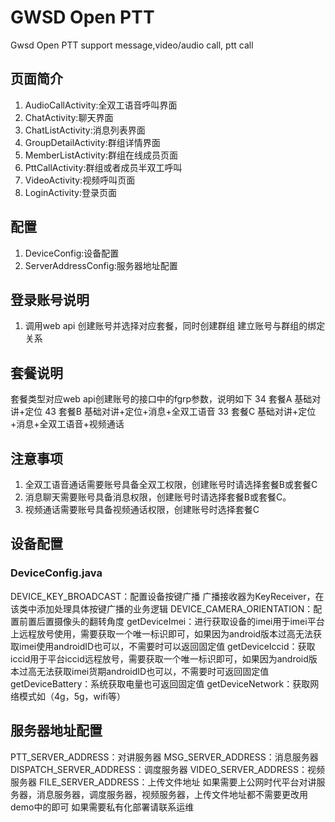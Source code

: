# GWSD Open PTT
Gwsd Open PTT support message,video/audio call, ptt call

## 页面简介
1. AudioCallActivity:全双工语音呼叫界面
2. ChatActivity:聊天界面
3. ChatListActivity:消息列表界面
4. GroupDetailActivity:群组详情界面
5. MemberListActivity:群组在线成员页面
6. PttCallActivity:群组或者成员半双工呼叫
7. VideoActivity:视频呼叫页面
8. LoginActivity:登录页面
## 配置
1. DeviceConfig:设备配置
2. ServerAddressConfig:服务器地址配置

## 登录账号说明
1. 调用web api 创建账号并选择对应套餐，同时创建群组 建立账号与群组的绑定关系

## 套餐说明
套餐类型对应web api创建账号的接口中的fgrp参数，说明如下
34		套餐A		基础对讲+定位
43		套餐B 		基础对讲+定位+消息+全双工语音
33		套餐C		基础对讲+定位+消息+全双工语音+视频通话

## 注意事项
1. 全双工语音通话需要账号具备全双工权限，创建账号时请选择套餐B或套餐C
2. 消息聊天需要账号具备消息权限，创建账号时请选择套餐B或套餐C。
3. 视频通话需要账号具备视频通话权限，创建账号时选择套餐C

## 设备配置
### DeviceConfig.java
DEVICE_KEY_BROADCAST：配置设备按键广播
广播接收器为KeyReceiver，在该类中添加处理具体按键广播的业务逻辑
DEVICE_CAMERA_ORIENTATION：配置前置后置摄像头的翻转角度
getDeviceImei：进行获取设备的imei用于imei平台上远程放号使用，需要获取一个唯一标识即可，如果因为android版本过高无法获取imei使用androidID也可以，不需要时可以返回固定值
getDeviceIccid：获取iccid用于平台iccid远程放号，需要获取一个唯一标识即可，如果因为android版本过高无法获取imei货期androidID也可以，不需要时可返回固定值
getDeviceBattery：系统获取电量也可返回固定值
getDeviceNetwork：获取网络模式如（4g，5g，wifi等）

## 服务器地址配置
PTT_SERVER_ADDRESS：对讲服务器
MSG_SERVER_ADDRESS：消息服务器
DISPATCH_SERVER_ADDRESS：调度服务器
VIDEO_SERVER_ADDRESS：视频服务器
FILE_SERVER_ADDRESS：上传文件地址
如果需要上公网时代平台对讲服务器，消息服务器，调度服务器，视频服务器，上传文件地址都不需要更改用demo中的即可
如果需要私有化部署请联系运维